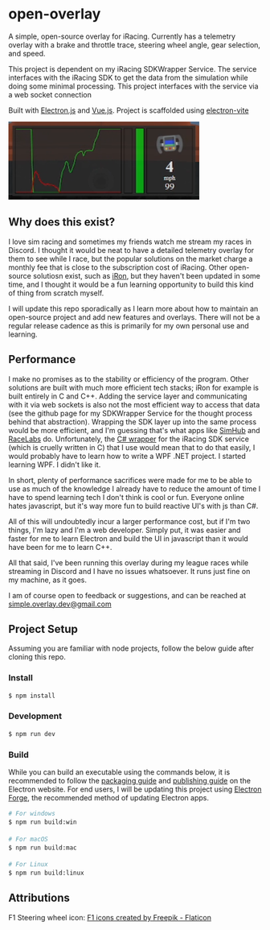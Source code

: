 # open-overlay

A simple, open-source overlay for iRacing. Currently has a telemetry overlay with a brake and throttle trace, steering wheel angle, gear selection, and speed.

This project is dependent on my iRacing SDKWrapper Service. The service interfaces with the iRacing SDK to get the data from the simulation while doing some minimal processing. This project interfaces with the service via a web socket connection 

Built with [Electron.js](https://www.electronjs.org/) and [Vue.js](https://vuejs.org/). Project is scaffolded using [electron-vite](https://electron-vite.org/)

![image](docs/images/overlay-sample.png)

## Why does this exist?

I love sim racing and sometimes my friends watch me stream my races in Discord. I thought it would be neat to have a detailed telemetry overlay for them to see while I race, but the popular solutions on the market charge a monthly fee that is close to the subscription cost of iRacing. Other open-source solutiosn exist, such as [iRon](https://github.com/lespalt/iRon), but they haven't been updated in some time, and I thought it would be a fun learning opportunity to build this kind of thing from scratch myself.

I will update this repo sporadically as I learn more about how to maintain an open-source project and add new features and overlays. There will not be a regular release cadence as this is primarily for my own personal use and learning.

## Performance

I make no promises as to the stability or efficiency of the program. Other solutions are built with much more efficient tech stacks; iRon for example is built entirely in C and C++. Adding the service layer and communicating with it via web sockets is also not the most efficient way to access that data (see the github page for my SDKWrapper Service for the thought process behind that abstraction). Wrapping the SDK layer up into the same process would be more efficient, and I'm guessing that's what apps like [SimHub](https://www.simhubdash.com/) and [RaceLabs](https://racelab.app/) do. Unfortunately, the [C# wrapper](https://github.com/NickThissen/iRacingSdkWrapper) for the iRacing SDK service (which is cruelly written in C) that I use would mean that to do that easily, I would probably have to learn how to write a WPF .NET project. I started learning WPF. I didn't like it.

In short, plenty of performance sacrifices were made for me to be able to use as much of the knowledge I already have to reduce the amount of time I have to spend learning tech I don't think is cool or fun. Everyone online hates javascript, but it's way more fun to build reactive UI's with js than C#.   

All of this will undoubtedly incur a larger performance cost, but if I'm two things, I'm lazy and I'm a web developer. Simply put, it was easier and faster for me to learn Electron and build the UI in javascript than it would have been for me to learn C++.

All that said, I've been running this overlay during my league races while streaming in Discord and I have no issues whatsoever. It runs just fine on my machine, as it goes.

I am of course open to feedback or suggestions, and can be reached at <simple.overlay.dev@gmail.com>

## Project Setup
Assuming you are familiar with node projects, follow the below guide after cloning this repo.

### Install

```bash
$ npm install
```

### Development

```bash
$ npm run dev
```

### Build
While you can build an executable using the commands below, it is recommended to follow the [packaging guide](https://www.electronjs.org/docs/latest/tutorial/tutorial-packaging) and [publishing guide](https://www.electronjs.org/docs/latest/tutorial/tutorial-publishing-updating) on the Electron website. For end users, I will be updating this project using [Electron Forge](https://www.electronforge.io/), the recommended method of updating Electron apps.

```bash
# For windows
$ npm run build:win

# For macOS
$ npm run build:mac

# For Linux
$ npm run build:linux
```

## Attributions
F1 Steering wheel icon: <a href="https://www.flaticon.com/free-icons/f1" title="f1 icons">F1 icons created by Freepik - Flaticon</a>

